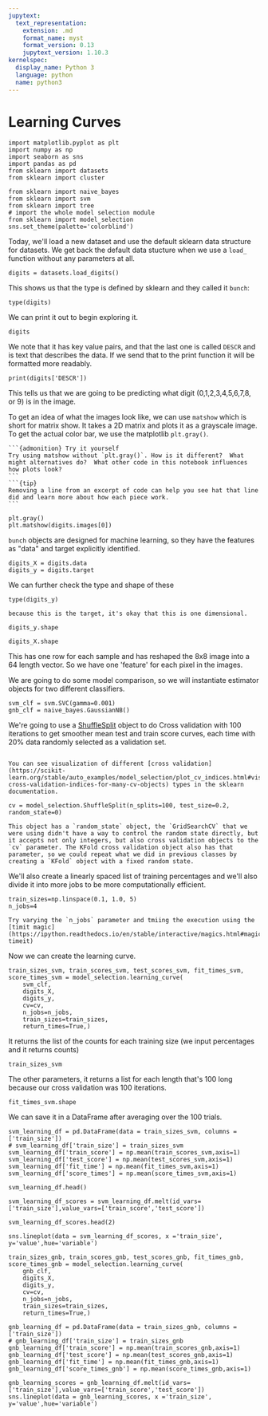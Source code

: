 ```yaml
---
jupytext:
  text_representation:
    extension: .md
    format_name: myst
    format_version: 0.13
    jupytext_version: 1.10.3
kernelspec:
  display_name: Python 3
  language: python
  name: python3
---
```


# Learning Curves

```{code-cell} ipython3
import matplotlib.pyplot as plt
import numpy as np
import seaborn as sns
import pandas as pd
from sklearn import datasets
from sklearn import cluster

from sklearn import naive_bayes
from sklearn import svm
from sklearn import tree
# import the whole model selection module
from sklearn import model_selection
sns.set_theme(palette='colorblind')
```

Today, we'll load a new dataset and use the default sklearn data structure for datasets.  We get back the default data stucture when we use a `load_` function without any parameters at all.

```{code-cell} ipython3
digits = datasets.load_digits()
```

This shows us that the type is defined by sklearn and they called it `bunch`:

```{code-cell} ipython3
type(digits)
```

We can print it out to begin exploring it.

```{code-cell} ipython3
digits
```

We note that it has key value pairs, and that the last one is called `DESCR` and is text that describes the data.  If we send that to the print function it will be formatted more readably.

```{code-cell} ipython3
print(digits['DESCR'])
```

This tells us that we are going to be predicting what digit (0,1,2,3,4,5,6,7,8, or 9) is in the image.

To get an idea of what the images look like, we can use `matshow` which is short for matrix show. It takes a 2D matrix and plots it as a grayscale image. To get the actual color bar, we use the matplotlib `plt.gray()`.  
````{margin}
```{admonition} Try it yourself
Try using matshow without `plt.gray()`. How is it different?  What might alternatives do?  What other code in this notebook influences how plots look?
```
```{tip}
Removing a line from an excerpt of code can help you see hat that line did and learn more about how each piece work.
```
````

```{code-cell} ipython3
plt.gray()
plt.matshow(digits.images[0])
```

`bunch` objects are designed for machine learning, so they have the features as "data" and target explicitly identified.

```{code-cell} ipython3
digits_X = digits.data
digits_y = digits.target
```

We can further check the type and shape of these

```{code-cell} ipython3
type(digits_y)
```

```{note}
because this is the target, it's okay that this is one dimensional.
```

```{code-cell} ipython3
digits_y.shape
```

```{code-cell} ipython3
digits_X.shape
```

This has one row for each sample and has reshaped the 8x8 image into a 64 length vector. So we have one 'feature' for each pixel in the images.

We are going to do some model comparison, so we will instantiate estimator objects for two different classifiers.

```{code-cell} ipython3
svm_clf = svm.SVC(gamma=0.001)
gnb_clf = naive_bayes.GaussianNB()
```

We're going to use a [ShuffleSplit](https://scikit-learn.org/stable/modules/generated/sklearn.model_selection.ShuffleSplit.html) object to do Cross validation with 100 iterations to get smoother mean test and train
score curves, each time with 20% data randomly selected as a validation set.

```{admonition} Further Reading

You can see visualization of different [cross validation](https://scikit-learn.org/stable/auto_examples/model_selection/plot_cv_indices.html#visualize-cross-validation-indices-for-many-cv-objects) types in the sklearn documentation.
```

```{code-cell} ipython3
cv = model_selection.ShuffleSplit(n_splits=100, test_size=0.2, random_state=0)
```

```{note}
This object has a `random_state` object, the `GridSearchCV` that we were using didn't have a way to control the random state directly, but it accepts not only integers, but also cross validation objects to the `cv` parameter. The KFold cross validation object also has that parameter, so we could repeat what we did in previous classes by creating a `KFold` object with a fixed random state.
```

<!-- ```{code-cell} ipython3
# this is why gridsearch cv doesn't have random state
model_selection.KFold()
``` -->

We'll also create a linearly spaced list of training percentages and we'll also divide it into more jobs to be more computationally efficient.

```{code-cell} ipython3
train_sizes=np.linspace(0.1, 1.0, 5)
n_jobs=4
```

```{admonition} Try it yourself
Try varying the `n_jobs` parameter and tmiing the execution using the
[timit magic](https://ipython.readthedocs.io/en/stable/interactive/magics.html#magic-timeit)
```

Now we can create the learning curve.
```{code-cell} ipython3
train_sizes_svm, train_scores_svm, test_scores_svm, fit_times_svm, score_times_svm = model_selection.learning_curve(
    svm_clf,
    digits_X,
    digits_y,
    cv=cv,
    n_jobs=n_jobs,
    train_sizes=train_sizes,
    return_times=True,)
```

It returns the list of the counts for each training size (we input percentages and it returns counts)
```{code-cell} ipython3
train_sizes_svm
```

The other parameters, it returns a list for each length that's 100 long because our cross validation was 100 iterations.
```{code-cell} ipython3
fit_times_svm.shape
```

We can save it in a DataFrame after averaging over the 100 trials.
```{code-cell} ipython3
svm_learning_df = pd.DataFrame(data = train_sizes_svm, columns = ['train_size'])
# svm_learning_df['train_size'] = train_sizes_svm
svm_learning_df['train_score'] = np.mean(train_scores_svm,axis=1)
svm_learning_df['test_score'] = np.mean(test_scores_svm,axis=1)
svm_learning_df['fit_time'] = np.mean(fit_times_svm,axis=1)
svm_learning_df['score_times'] = np.mean(score_times_svm,axis=1)
```

```{code-cell} ipython3
svm_learning_df.head()
```

```{code-cell} ipython3
svm_learning_df_scores = svm_learning_df.melt(id_vars=['train_size'],value_vars=['train_score','test_score'])
```

```{code-cell} ipython3
svm_learning_df_scores.head(2)
```

```{code-cell} ipython3
sns.lineplot(data = svm_learning_df_scores, x ='train_size', y='value',hue='variable')
```

```{code-cell} ipython3
train_sizes_gnb, train_scores_gnb, test_scores_gnb, fit_times_gnb, score_times_gnb = model_selection.learning_curve(
    gnb_clf,
    digits_X,
    digits_y,
    cv=cv,
    n_jobs=n_jobs,
    train_sizes=train_sizes,
    return_times=True,)
```

```{code-cell} ipython3
gnb_learning_df = pd.DataFrame(data = train_sizes_gnb, columns = ['train_size'])
# gnb_learning_df['train_size'] = train_sizes_gnb
gnb_learning_df['train_score'] = np.mean(train_scores_gnb,axis=1)
gnb_learning_df['test_score'] = np.mean(test_scores_gnb,axis=1)
gnb_learning_df['fit_time'] = np.mean(fit_times_gnb,axis=1)
gnb_learning_df['score_times_gnb'] = np.mean(score_times_gnb,axis=1)
```

```{code-cell} ipython3
gnb_learning_scores = gnb_learning_df.melt(id_vars=['train_size'],value_vars=['train_score','test_score'])
sns.lineplot(data = gnb_learning_scores, x ='train_size', y='value',hue='variable')
```

```{code-cell} ipython3

```
